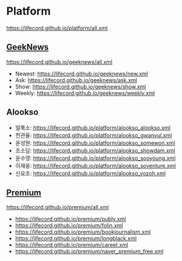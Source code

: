 # Platform
https://lifecord.github.io/platform/all.xml

## [GeekNews](https://github.com/LIFECORD/geeknews)
https://lifecord.github.io/geeknews/all.xml
- Newest: https://lifecord.github.io/geeknews/new.xml
- Ask: https://lifecord.github.io/geeknews/ask.xml
- Show: https://lifecord.github.io/geeknews/show.xml
- Weekly: https://lifecord.github.io/geeknews/weekly.xml

## Alookso
- 얼룩소: https://lifecord.github.io/platform/alookso_alookso.xml
- 천관율: https://lifecord.github.io/platform/alookso_gwanyul.xml
- 윤성원: https://lifecord.github.io/platform/alookso_somewon.xml
- 조소담: https://lifecord.github.io/platform/alookso_showdam.xml
- 윤수영: https://lifecord.github.io/platform/alookso_sooyoung.xml
- 이재웅: https://lifecord.github.io/platform/alookso_soventure.xml
- 신요조: https://lifecord.github.io/platform/alookso_yozoh.xml

## [Premium](https://github.com/LIFECORD/premium)
https://lifecord.github.io/premium/all.xml
- https://lifecord.github.io/premium/publy.xml
- https://lifecord.github.io/premium/folin.xml
- https://lifecord.github.io/premium/bookjournalism.xml
- https://lifecord.github.io/premium/longblack.xml
- https://lifecord.github.io/premium/careet.xml
- https://lifecord.github.io/premium/naver_premium_free.xml
